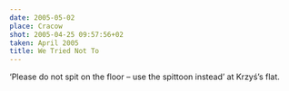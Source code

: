 ```yaml
---
date: 2005-05-02
place: Cracow
shot: 2005-04-25 09:57:56+02
taken: April 2005
title: We Tried Not To
---
```


‘Please do not spit on the floor – use the spittoon instead’ at Krzyś’s flat.
